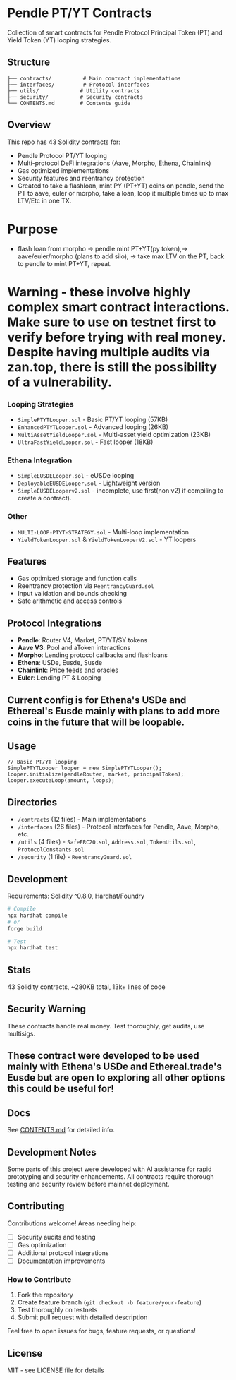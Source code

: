 # Pendle PT/YT Contracts 

Collection of smart contracts for Pendle Protocol Principal Token (PT) and Yield Token (YT) looping strategies.

## Structure

```
├── contracts/          # Main contract implementations
├── interfaces/         # Protocol interfaces 
├── utils/             # Utility contracts
├── security/          # Security contracts
└── CONTENTS.md        # Contents guide
```

## Overview

This repo has 43 Solidity contracts for:

- Pendle Protocol PT/YT looping 
- Multi-protocol DeFi integrations (Aave, Morpho, Ethena, Chainlink)
- Gas optimized implementations
- Security features and reentrancy protection
- Created to take a flashloan, mint PY (PT+YT) coins on pendle, send the PT to aave, euler or morpho, take a loan, loop it multiple times up to max LTV/Etc in one TX.

# Purpose
- flash loan from morpho -> pendle mint PT+YT(py token),-> aave/euler/morpho (plans to add silo), -> take max LTV on the PT, back to pendle to mint PT+YT, repeat.

# Warning - these involve highly complex smart contract interactions. Make sure to use on testnet first to verify before trying with real money. Despite having multiple audits via zan.top, there is still the possibility of a vulnerability.

### Looping Strategies
- `SimplePTYTLooper.sol` - Basic PT/YT looping (57KB)
- `EnhancedPTYTLooper.sol` - Advanced looping (26KB) 
- `MultiAssetYieldLooper.sol` - Multi-asset yield optimization (23KB)
- `UltraFastYieldLooper.sol` - Fast looper (18KB)

### Ethena Integration
- `SimpleEUSDELooper.sol` - eUSDe looping 
- `DeployableEUSDELooper.sol` - Lightweight version 
- `SimpleEUSDELooperv2.sol` - incomplete, use first(non v2) if compiling to create a contract).


### Other
- `MULTI-LOOP-PTYT-STRATEGY.sol` - Multi-loop implementation 
- `YieldTokenLooper.sol` & `YieldTokenLooperV2.sol` - YT loopers

## Features

- Gas optimized storage and function calls
- Reentrancy protection via `ReentrancyGuard.sol`
- Input validation and bounds checking
- Safe arithmetic and access controls

## Protocol Integrations

- **Pendle**: Router V4, Market, PT/YT/SY tokens
- **Aave V3**: Pool and aToken interactions  
- **Morpho**: Lending protocol callbacks and flashloans
- **Ethena**: USDe, Eusde, Susde
- **Chainlink**: Price feeds and oracles
- **Euler**: Lending PT & Looping

## Current config is for Ethena's USDe and Ethereal's Eusde mainly with plans to add more coins in the future that will be loopable.



## Usage

```solidity
// Basic PT/YT looping
SimplePTYTLooper looper = new SimplePTYTLooper();
looper.initialize(pendleRouter, market, principalToken);
looper.executeLoop(amount, loops);
```

## Directories

- `/contracts` (12 files) - Main implementations
- `/interfaces` (26 files) - Protocol interfaces for Pendle, Aave, Morpho, etc.
- `/utils` (4 files) - `SafeERC20.sol`, `Address.sol`, `TokenUtils.sol`, `ProtocolConstants.sol`
- `/security` (1 file) - `ReentrancyGuard.sol`

## Development

Requirements: Solidity ^0.8.0, Hardhat/Foundry

```bash
# Compile
npx hardhat compile
# or
forge build

# Test
npx hardhat test
```

## Stats

43 Solidity contracts, ~280KB total, 13k+ lines of code

## Security Warning

These contracts handle real money. Test thoroughly, get audits, use multisigs.

## These contract were developed to be used mainly with Ethena's USDe and Ethereal.trade's Eusde but are open to exploring all other options this could be useful for!


## Docs

See [CONTENTS.md](./CONTENTS.md) for detailed info.


## Development Notes
Some parts of this project were developed with AI assistance for rapid prototyping and security enhancements. All contracts require thorough testing and security review before mainnet deployment.



## Contributing

Contributions welcome! Areas needing help:
- [ ] Security audits and testing
- [ ] Gas optimization 
- [ ] Additional protocol integrations
- [ ] Documentation improvements

### How to Contribute
1. Fork the repository
2. Create feature branch (`git checkout -b feature/your-feature`)
3. Test thoroughly on testnets
4. Submit pull request with detailed description

Feel free to open issues for bugs, feature requests, or questions!

## License
MIT - see LICENSE file for details

